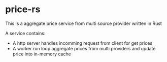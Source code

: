 # price-rs
This is a aggregate price service from multi source provider written in Rust

A service contains:
* A http server handles incomming request from client for get prices
* A worker run loop aggregate prices from multi providers and update price into in-memory cache
